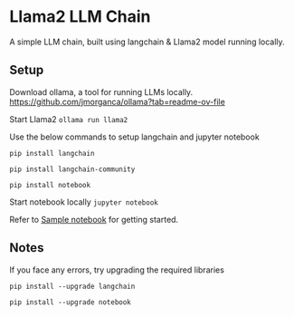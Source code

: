 # Llama2 LLM Chain

A simple LLM chain, built using langchain & Llama2 model running locally.

## Setup

Download ollama, a tool for running LLMs locally.
https://github.com/jmorganca/ollama?tab=readme-ov-file

Start Llama2 ``` ollama run llama2 ```

Use the below commands to setup langchain and jupyter notebook

```
pip install langchain

pip install langchain-community

pip install notebook
```

Start notebook locally ``` jupyter notebook ```

Refer to [Sample notebook](notebook.md) for getting started.

## Notes

If you face any errors, try upgrading the required libraries

```
pip install --upgrade langchain

pip install --upgrade notebook
```